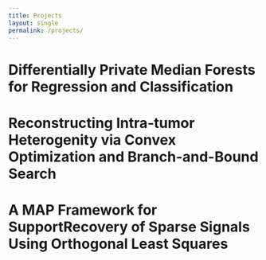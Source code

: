 ```yaml
---
title: Projects
layout: single
permalink: /projects/
---
```


# Differentially Private Median Forests for Regression and Classification

# Reconstructing Intra-tumor Heterogenity via Convex Optimization and Branch-and-Bound Search

# A MAP Framework for SupportRecovery of Sparse Signals Using Orthogonal Least Squares